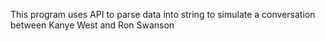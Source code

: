 This program uses API to parse data into string to simulate a conversation between Kanye West and Ron Swanson
